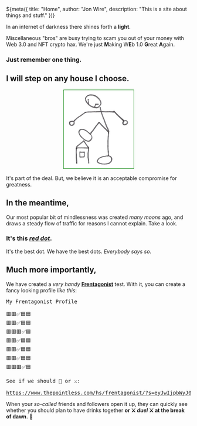 ${meta({
	title: "Home",
	author: "Jon Wire",
	description: "This is a site about things and stuff."
})}

In an internet of darkness there shines forth a **light**.

Miscellaneous "bros" are busy trying to scam you out of your money with Web 3.0 and NFT crypto hax. We're just **M**aking W**E**b 1.0 **G**reat **A**gain.

### Just remember one thing.

## I will step on any house I choose.

<p style='text-align: center'>
	<img
		src='/images/big_giant.png'
		alt='Angry Stickman'
		style='border: 1px solid green; background-color: white'
	/>
</p>

It's part of the deal. But, we believe it is an acceptable compromise for greatness.

## In the meantime,

Our most popular bit of mindlessness was created *many moons* ago, and draws a
steady flow of traffic for reasons I cannot explain. Take a look.

### It's this ***[red dot](./reddot)***.

It's the best dot. We have the best dots. *Everybody says so.*

## Much more importantly,

We have created a *very handy* [**Frentagonist**](hs/frentagonist/) test. With it,
you can create a fancy looking profile *like this*:

<pre class='clipped'>
My Frentagonist Profile

🟥🟥✅🟦🟦
🟥🟥✅🟦🟦
🟥🟥🟥✅🟦
🟥🟥✅🟦🟦
🟥🟥✅🟦🟦
🟥🟥✅🟦🟦
🟥🟥🟥✅🟦

See if we should 🍻 or ⚔️:
<a href='/hs/frentagonist/?s=eyJwIjpbWyJ0aGVwb2ludGxlc3MuY29tIl0sIjIyMzIyMjMiXSwidiI6MX0%3D'>
https://www.thepointless.com/hs/frentagonist/?s=eyJwIjpbWyJ0aGVwb2ludGxlc3MuY29tIl0sIjIyMzIyMjMiXSwidiI6MX0%3D</a>
</pre>

When your *so-called* friends and followers open it up, they can quickly see
whether you should plan to have drinks together **or ⚔️ *duel* ⚔️ 
at the break of dawn.** 🌅

